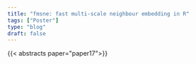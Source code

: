 ```yaml
---
title: "fmsne: fast multi-scale neighbour embedding in R"
tags: ["Poster"]
type: "blog"
draft: false
---
```


{{< abstracts paper="paper17">}}


